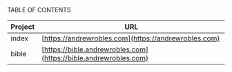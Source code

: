 TABLE OF CONTENTS

| Project   | URL |
|-------|------|
| index | [https://andrewrobles.com](https://andrewrobles.com) |
| bible | [https://bible.andrewrobles.com](https://bible.andrewrobles.com) |



